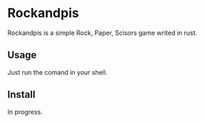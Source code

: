 # Rockandpis

Rockandpis is a simple Rock, Paper, Scisors game writed in rust.

## Usage

Just run the comand in your shell.

## Install

In progress.
